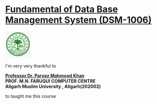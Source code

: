 # [**Fundamental of Data Base Management System (DSM-1006)**](https://github.com/MohammadWasiq0786/Fundamental-of-Data-Base-Management-System)

![image](https://github.com/mohammadwasiq0/mohammadwasiq0/blob/main/amu_logo_resized.png)

I'm very very thankful to 

[**Professor Dr. Parvez Mahmood Khan**](https://www.amu.ac.in/faculty/prof-m-n-farooqui-computer-centre/parvez-mahmood-khan)
<br>**PROF. M.N. FARUQUI COMPUTER CENTRE**
<br>**Aligarh Muslim University , Aligarh(202002)**

to taught me this course
